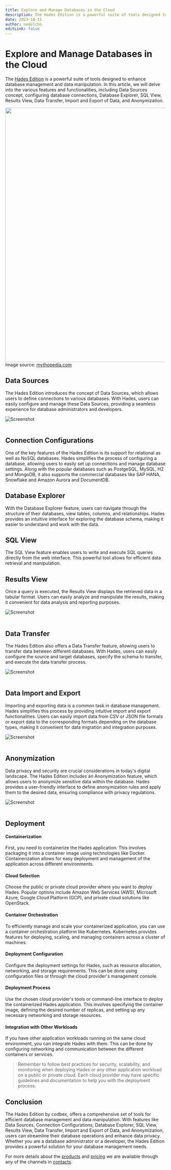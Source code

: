 ```yaml
---
title: Explore and Manage Databases in the Cloud
description: The Hades Edition is a powerful suite of tools designed to enhance database management and data manipulation. In this article, we will delve into the various features and functionalities, including Data Sources concept, configuring database connections, Database Explorer, SQL View, Results View, Data Transfer, Import and Export of Data, and Anonymization
date: 2023-10-11
author: nedelcho
editLink: false
---
```


# Explore and Manage Databases in the Cloud

The <a href="/products/hades/">Hades Edition</a> is a powerful suite of tools designed to enhance database management and data manipulation. In this article, we will delve into the various features and functionalities, including Data Sources concept, configuring database connections, Database Explorer, SQL View, Results View, Data Transfer, Import and Export of Data, and Anonymization.

<img src="/images/2023-10-11-hades-explore-and-manage-databases-in-the-cloud/hades-greek-god-of-the-underworld.jpg" width="800em">
Image source: <a href="https://mythopedia.com/topics/hades" target="_blank">mythopedia.com</a>

## Data Sources

The Hades Edition introduces the concept of Data Sources, which allows users to define connections to various databases. With Hades, users can easily configure and manage these Data Sources, providing a seamless experience for database administrators and developers.

<div class="image">
    <img src="/images/features/database-snowflake.png" alt="Screenshot" class="screenshot editable" />
</div><br>

## Connection Configurations

One of the key features of the Hades Edition is its support for relational as well as NoSQL databases. Hades simplifies the process of configuring a database, allowing users to easily set up connections and manage database settings. Along with the popular databases such as PostgeSQL, MySQL, H2 and MongoDB, it also supports the commercial databases like SAP HANA, Snowflake and Amazon Aurora and DocumentDB.

## Database Explorer

With the Database Explorer feature, users can navigate through the structure of their databases, view tables, columns, and relationships. Hades provides an intuitive interface for exploring the database schema, making it easier to understand and work with the data.

## SQL View

The SQL View feature enables users to write and execute SQL queries directly from the web interface. This powerful tool allows for efficient data retrieval and manipulation.

## Results View

Once a query is executed, the Results View displays the retrieved data in a tabular format. Users can easily analyze and manipulate the results, making it convenient for data analysis and reporting purposes.

<div class="image">
    <img src="/images/features/database-perspective.png" alt="Screenshot" class="screenshot editable" />
</div><br>

## Data Transfer

The Hades Edition also offers a Data Transfer feature, allowing users to transfer data between different databases. With Hades, users can easily configure the source and target databases, specify the schema to transfer, and execute the data transfer process.

<div class="image">
    <img src="/images/features/database-transfer.png" alt="Screenshot" class="screenshot editable" />
</div><br>

## Data Import and Export

Importing and exporting data is a common task in database management. Hades simplifies this process by providing intuitive import and export functionalities. Users can easily import data from CSV or JSON file formats or export data to the corresponding formats depending on the database types, making it convenient for data migration and integration purposes.

<div class="image">
    <img src="/images/features/database-import.png" alt="Screenshot" class="screenshot editable" />
</div><br>

## Anonymization

Data privacy and security are crucial considerations in today's digital landscape. The Hades Edition includes an Anonymization feature, which allows users to anonymize sensitive data within the database. Hades provides a user-friendly interface to define anonymization rules and apply them to the desired data, ensuring compliance with privacy regulations.

<div class="image">
    <img src="/images/features/database-anonymization.png" alt="Screenshot" class="screenshot editable" />
</div><br>

## Deployment

#### Containerization

First, you need to containerize the Hades application. This involves packaging it into a container image using technologies like Docker. Containerization allows for easy deployment and management of the application across different environments.

#### Cloud Selection

Choose the public or private cloud provider where you want to deploy Hades. Popular options include Amazon Web Services (AWS), Microsoft Azure, Google Cloud Platform (GCP), and private cloud solutions like OpenStack.

#### Container Orchestration

To efficiently manage and scale your containerized application, you can use a container orchestration platform like Kubernetes. Kubernetes provides features for deploying, scaling, and managing containers across a cluster of machines.

#### Deployment Configuration

Configure the deployment settings for Hades, such as resource allocation, networking, and storage requirements. This can be done using configuration files or through the cloud provider's management console.

#### Deployment Process

Use the chosen cloud provider's tools or command-line interface to deploy the containerized Hades application. This involves specifying the container image, defining the desired number of replicas, and setting up any necessary networking and storage resources.

#### Integration with Other Workloads

If you have other application workloads running on the same cloud environment, you can integrate Hades with them. This can be done by configuring networking and communication between the different containers or services.

> Remember to follow best practices for security, scalability, and monitoring when deploying Hades or any other application workload on a public or private cloud. Each cloud provider may have specific guidelines and documentation to help you with the deployment process.

## Conclusion

The Hades Edition by codbex, offers a comprehensive set of tools for efficient database management and data manipulation. With features like Data Sources, Connection Configurations, Database Explorer, SQL View, Results View, Data Transfer, Import and Export of Data, and Anonymization, users can streamline their database operations and enhance data privacy. Whether you are a database administrator or a developer, the Hades Edition provides a powerful solution for your database management needs.

For more details about the <a href="https://www.codbex.com/products/">products</a> and <a href="https://www.codbex.com/pricing/">pricing</a> we are available through any of the channels in <a href="https://www.codbex.com/contact/">contacts</a>.
